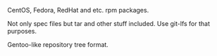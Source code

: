 CentOS, Fedora, RedHat and etc. rpm packages.

Not only spec files but tar and other stuff included. Use git-lfs for that
purposes.

Gentoo-like repository tree format.
